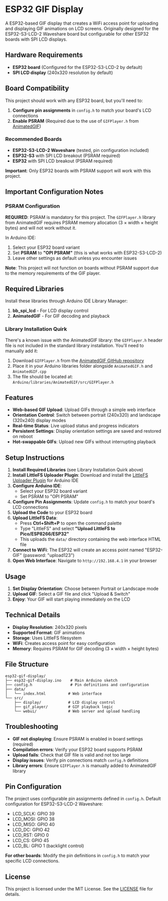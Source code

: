 # ESP32 GIF Display

A ESP32-based GIF display that creates a WiFi access point for uploading and displaying GIF animations on LCD screens. Originally designed for the ESP32-S3-LCD-2 Waveshare board but configurable for other ESP32 boards with SPI LCD displays.

## Hardware Requirements

- **ESP32 board** (Configured for the ESP32-S3-LCD-2 by default)
- **SPI LCD display** (240x320 resolution by default)

## Board Compatibility

This project should work with any ESP32 board, but you'll need to:

1. **Configure pin assignments** in `config.h` to match your board's LCD connections
2. **Enable PSRAM** (Required due to the use of `GIFPlayer.h` from [AnimatedGIF](https://github.com/bitbank2/AnimatedGIF))

### Recommended Boards

- **ESP32-S3-LCD-2 Waveshare** (tested, pin configuration included)
- **ESP32-S3** with SPI LCD breakout (PSRAM required)
- **ESP32** with SPI LCD breakout (PSRAM required)

**Important**: Only ESP32 boards with PSRAM support will work with this project.

## Important Configuration Notes

### PSRAM Configuration

**REQUIRED**: PSRAM is mandatory for this project. The `GIFPlayer.h` library from AnimatedGIF requires PSRAM memory allocation (3 × width × height bytes) and will not work without it.

In Arduino IDE:

1. Select your ESP32 board variant
2. Set **PSRAM** to **"OPI PSRAM"** (this is what works with ESP32-S3-LCD-2)
3. Leave other settings as default unless you encounter issues

**Note**: This project will not function on boards without PSRAM support due to the memory requirements of the GIF player.

## Required Libraries

Install these libraries through Arduino IDE Library Manager:

1. **bb_spi_lcd** - For LCD display control
2. **AnimatedGIF** - For GIF decoding and playback

### Library Installation Quirk

There's a known issue with the AnimatedGIF library: the `GIFPlayer.h` header file is not included in the standard library installation. You'll need to manually add it:

1. Download `GIFPlayer.h` from the [AnimatedGIF GitHub repository](https://github.com/bitbank2/AnimatedGIF/tree/master/src)
2. Place it in your Arduino libraries folder alongside `AnimatedGIF.h` and `AnimatedGIF.cpp`
3. The file should be located at: `Arduino/libraries/AnimatedGIF/src/GIFPlayer.h`

## Features

- **Web-based GIF Upload**: Upload GIFs through a simple web interface
- **Orientation Control**: Switch between portrait (240x320) and landscape (320x240) display modes
- **Real-time Status**: Live upload status and progress indicators
- **Persistent Settings**: Display orientation settings are saved and restored on reboot
- **Hot-swappable GIFs**: Upload new GIFs without interrupting playback

## Setup Instructions

1. **Install Required Libraries** (see Library Installation Quirk above)
2. **Install LittleFS Uploader Plugin**: Download and install the [LittleFS Uploader Plugin](https://github.com/earlephilhower/arduino-littlefs-upload/releases) for Arduino IDE
3. **Configure Arduino IDE**:
   - Select your ESP32 board variant
   - Set PSRAM to "OPI PSRAM"
4. **Configure Pin Assignments**: Update `config.h` to match your board's LCD connections
5. **Upload the Code** to your ESP32 board
6. **Upload LittleFS Data**:
   - Press **Ctrl+Shift+P** to open the command palette
   - Type "LittleFS" and select **"Upload LittleFS to Pico/ESP8266/ESP32"**
   - This uploads the `data/` directory containing the web interface HTML file
7. **Connect to WiFi**: The ESP32 will create an access point named "ESP32-GIF" (password: "upload123")
8. **Open Web Interface**: Navigate to `http://192.168.4.1` in your browser

## Usage

1. **Set Display Orientation**: Choose between Portrait or Landscape mode
2. **Upload GIF**: Select a GIF file and click "Upload & Switch"
3. **Enjoy**: Your GIF will start playing immediately on the LCD

## Technical Details

- **Display Resolution**: 240x320 pixels
- **Supported Format**: GIF animations
- **Storage**: Uses LittleFS filesystem
- **WiFi**: Creates access point for easy configuration
- **Memory**: Requires PSRAM for GIF decoding (3 × width × height bytes)

## File Structure

```
esp32-gif-display/
├── esp32-gif-display.ino    # Main Arduino sketch
├── config.h                 # Pin definitions and configuration
├── data/
│   └── index.html          # Web interface
└── src/
    ├── display/            # LCD display control
    ├── gif_player/         # GIF playback logic
    └── webui/              # Web server and upload handling
```

## Troubleshooting

- **GIF not displaying**: Ensure PSRAM is enabled in board settings (required)
- **Compilation errors**: Verify your ESP32 board supports PSRAM
- **Upload fails**: Check that GIF file is valid and not too large
- **Display issues**: Verify pin connections match `config.h` definitions
- **Library errors**: Ensure `GIFPlayer.h` is manually added to AnimatedGIF library

## Pin Configuration

The project uses configurable pin assignments defined in `config.h`. Default configuration for ESP32-S3-LCD-2 Waveshare:

- LCD_SCLK: GPIO 39
- LCD_MOSI: GPIO 38
- LCD_MISO: GPIO 40
- LCD_DC: GPIO 42
- LCD_RST: GPIO 0
- LCD_CS: GPIO 45
- LCD_BL: GPIO 1 (backlight control)

**For other boards**: Modify the pin definitions in `config.h` to match your specific LCD connections.

## License

This project is licensed under the MIT License. See the [LICENSE](LICENSE) file for details.
